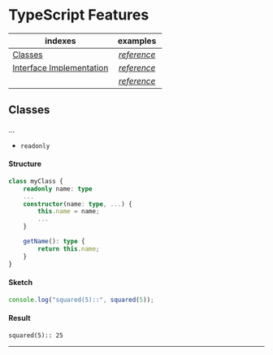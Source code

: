 # TypeScript Features

| indexes | examples |
|---|---|
| [Classes]() | *[reference]()* |
| [Interface Implementation]() | *[reference]()* | 
| []() | *[reference]()* |

## Classes

...

* `readonly`


#### Structure
```ts
class myClass {
    readonly name: type
    ...
    constructor(name: type, ...) {
        this.name = name;
        ...
    }

    getName(): type {
        return this.name;
    }
}
```

#### Sketch
```ts
console.log("squared(5)::", squared(5));
```

#### Result
```
squared(5):: 25
```
---